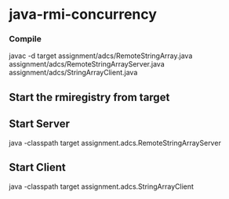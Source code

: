 # java-rmi-concurrency

### Compile
javac -d target assignment/adcs/RemoteStringArray.java assignment/adcs/RemoteStringArrayServer.java assignment/adcs/StringArrayClient.java

## Start the rmiregistry from target

## Start Server 
java -classpath target assignment.adcs.RemoteStringArrayServer

## Start Client 
java -classpath target assignment.adcs.StringArrayClient
